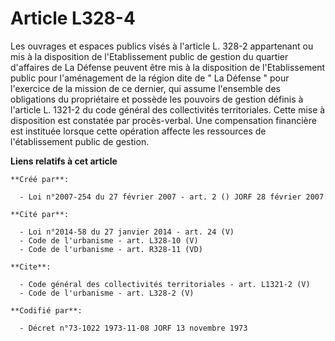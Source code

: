 # Article L328-4

Les ouvrages et espaces publics visés à l'article L. 328-2 appartenant ou mis à la disposition de l'Etablissement public de
gestion du quartier d'affaires de La Défense peuvent être mis à la disposition de l'Etablissement public pour l'aménagement
de la région dite de " La Défense " pour l'exercice de la mission de ce dernier, qui assume l'ensemble des obligations du
propriétaire et possède les pouvoirs de gestion définis à l'article L. 1321-2 du code général des collectivités
territoriales. Cette mise à disposition est constatée par procès-verbal. Une compensation financière est instituée lorsque
cette opération affecte les ressources de l'établissement public de gestion.

**Liens relatifs à cet article**

	**Créé par**:

	  - Loi n°2007-254 du 27 février 2007 - art. 2 () JORF 28 février 2007

	**Cité par**:

	  - Loi n°2014-58 du 27 janvier 2014 - art. 24 (V)
	  - Code de l'urbanisme - art. L328-10 (V)
	  - Code de l'urbanisme - art. R328-11 (VD)

	**Cite**:

	  - Code général des collectivités territoriales - art. L1321-2 (V)
	  - Code de l'urbanisme - art. L328-2 (V)

	**Codifié par**:

	  - Décret n°73-1022 1973-11-08 JORF 13 novembre 1973

